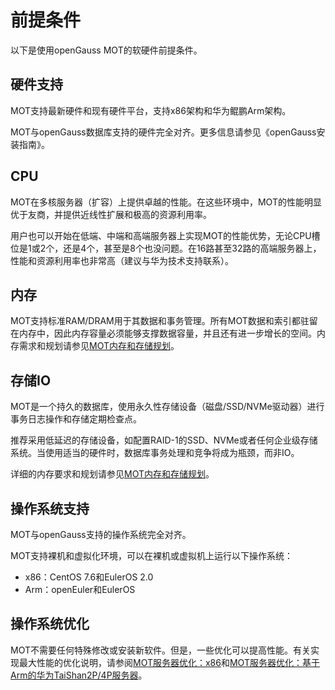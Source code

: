 # 前提条件

以下是使用openGauss MOT的软硬件前提条件。

## 硬件支持<a name="section62723595"></a>

MOT支持最新硬件和现有硬件平台，支持x86架构和华为鲲鹏Arm架构。

MOT与openGauss数据库支持的硬件完全对齐。更多信息请参见《openGauss安装指南》。

## CPU<a name="section27641449"></a>

MOT在多核服务器（扩容）上提供卓越的性能。在这些环境中，MOT的性能明显优于友商，并提供近线性扩展和极高的资源利用率。

用户也可以开始在低端、中端和高端服务器上实现MOT的性能优势，无论CPU槽位是1或2个，还是4个，甚至是8个也没问题。在16路甚至32路的高端服务器上，性能和资源利用率也非常高（建议与华为技术支持联系）。

## 内存<a name="section47446450"></a>

MOT支持标准RAM/DRAM用于其数据和事务管理。所有MOT数据和索引都驻留在内存中，因此内存容量必须能够支撑数据容量，并且还有进一步增长的空间。内存需求和规划请参见[MOT内存和存储规划](MOT内存和存储规划.md)。

## 存储IO<a name="section24364873"></a>

MOT是一个持久的数据库，使用永久性存储设备（磁盘/SSD/NVMe驱动器）进行事务日志操作和存储定期检查点。

推荐采用低延迟的存储设备，如配置RAID-1的SSD、NVMe或者任何企业级存储系统。当使用适当的硬件时，数据库事务处理和竞争将成为瓶颈，而非IO。

详细的内存要求和规划请参见[MOT内存和存储规划](MOT内存和存储规划.md)。

## 操作系统支持

MOT与openGauss支持的操作系统完全对齐。

MOT支持裸机和虚拟化环境，可以在裸机或虚拟机上运行以下操作系统：

-   x86：CentOS 7.6和EulerOS 2.0
-   Arm：openEuler和EulerOS

## 操作系统优化<a name="section17957270"></a>

MOT不需要任何特殊修改或安装新软件。但是，一些优化可以提高性能。有关实现最大性能的优化说明，请参阅[MOT服务器优化：x86](MOT服务器优化-x86.md)和[MOT服务器优化：基于Arm的华为TaiShan2P/4P服务器](MOT服务器优化-基于Arm的华为TaiShan2P-4P服务器.md)。
